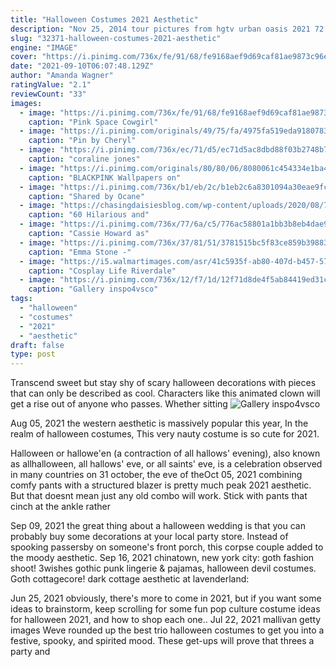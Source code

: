 ```yaml
---
title: "Halloween Costumes 2021 Aesthetic"
description: "Nov 25, 2014 tour pictures from hgtv urban oasis 2021 72 photos 20 small kitchen makeovers you won't believe 40 photos 75 outdoor kitchen designs for ideas and inspiration 75 photos"
slug: "32371-halloween-costumes-2021-aesthetic"
engine: "IMAGE"
cover: "https://i.pinimg.com/736x/fe/91/68/fe9168aef9d69caf81ae9873c96e9e20.jpg"
date: "2021-09-10T06:07:48.129Z"
author: "Amanda Wagner"
ratingValue: "2.1"
reviewCount: "33"
images:
  - image: "https://i.pinimg.com/736x/fe/91/68/fe9168aef9d69caf81ae9873c96e9e20.jpg"
    caption: "Pink Space Cowgirl"
  - image: "https://i.pinimg.com/originals/49/75/fa/4975fa519eda91807837f19c92f72fb4.jpg"
    caption: "Pin by Cheryl"
  - image: "https://i.pinimg.com/736x/ec/71/d5/ec71d5ac8dbd88f03b2748b7344f8447.jpg"
    caption: "coraline jones"
  - image: "https://i.pinimg.com/originals/80/80/06/8080061c454334e1ba41df65ea9a9827.jpg"
    caption: "BLACKPINK Wallpapers on"
  - image: "https://i.pinimg.com/736x/b1/eb/2c/b1eb2c6a8301094a30eae9fc0f7863ee.jpg"
    caption: "Shared by Ocane"
  - image: "https://chasingdaisiesblog.com/wp-content/uploads/2020/08/7dabb471928af19a1f82a31f58251ee3-512x911.jpg"
    caption: "60 Hilarious and"
  - image: "https://i.pinimg.com/736x/77/6a/c5/776ac58801a1bb3b8eb4dae9708bbf8c.jpg"
    caption: "Cassie Howard as"
  - image: "https://i.pinimg.com/736x/37/81/51/3781515bc5f83ce859b39883ff9c8a7a.jpg"
    caption: "Emma Stone -"
  - image: "https://i5.walmartimages.com/asr/41c5935f-ab80-407d-b457-57b38146f8f5_1.5bf3819ede804fe6ac2a66ce391f9fde.jpeg"
    caption: "Cosplay Life Riverdale"
  - image: "https://i.pinimg.com/736x/12/f7/1d/12f71d8de4f5ab84419ed31cba5c0f85.jpg"
    caption: "Gallery inspo4vsco"
tags:
  - "halloween"
  - "costumes"
  - "2021"
  - "aesthetic"
draft: false
type: post
---
```


Transcend sweet but stay shy of scary halloween decorations with pieces that can only be described as cool. Characters like this animated clown will get a rise out of anyone who passes. Whether sitting
![Gallery inspo4vsco](https://i.pinimg.com/736x/12/f7/1d/12f71d8de4f5ab84419ed31cba5c0f85.jpg "Gallery inspo4vsco")

Aug 05, 2021 the western aesthetic is massively popular this year,  In the realm of halloween costumes, This very nauty costume is so cute for 2021.
<!--inArticleAds-->

<!--galleryOne-->

Halloween or hallowe'en (a contraction of all hallows' evening), also known as allhalloween, all hallows' eve, or all saints' eve, is a celebration observed in many countries on 31 october, the eve of theOct 05, 2021 combining comfy pants with a structured blazer is pretty much peak 2021 aesthetic. But that doesnt mean just any old combo will work. Stick with pants that cinch at the ankle rather
<!--inArticleAds-->

<!--galleryTwo-->

Sep 09, 2021 the great thing about a halloween wedding is that you can probably buy some decorations at your local party store. Instead of spooking passersby on someone's front porch, this corpse couple added to the moody aesthetic. Sep 16, 2021 chinatown, new york city: goth fashion shoot! 3wishes gothic punk lingerie & pajamas, halloween devil costumes. Goth cottagecore! dark cottage aesthetic at lavenderland:
<!--galleryThree-->

Jun 25, 2021 obviously, there's more to come in 2021, but if you want some ideas to brainstorm, keep scrolling for some fun pop culture costume ideas for halloween 2021, and how to shop each one.. Jul 22, 2021 mallivan getty images  Weve rounded up the best trio halloween costumes to get you into a festive, spooky, and spirited mood. These get-ups will prove that threes a party and